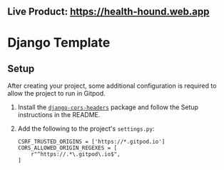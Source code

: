 ## Live Product: https://health-hound.web.app 

# Django Template
## Setup
After creating your project, some additional configuration is required to allow the project to run in Gitpod.

1. Install the [`django-cors-headers`](https://pypi.org/project/django-cors-headers/) package and follow the Setup instructions in the README.

1. Add the following to the project's `settings.py`:
    ```
    CSRF_TRUSTED_ORIGINS = ['https://*.gitpod.io']
    CORS_ALLOWED_ORIGIN_REGEXES = [
        r"^https://.*\.gitpod\.io$",
    ]
    ```
